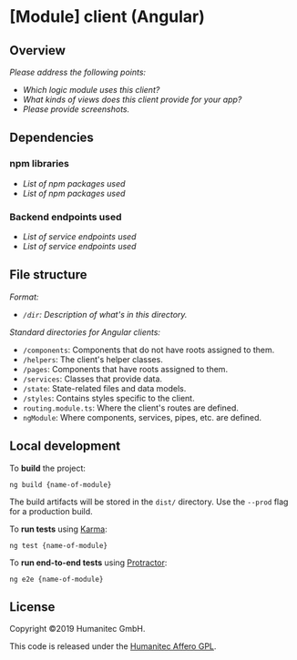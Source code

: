 # [Module] client (Angular)

## Overview

_Please address the following points:_

-  _Which logic module uses this client?_
-  _What kinds of views does this client provide for your app?_
-  _Please provide screenshots._

## Dependencies

### npm libraries

-  _List of npm packages used_
-  _List of npm packages used_

### Backend endpoints used

-  _List of service endpoints used_
-  _List of service endpoints used_

## File structure

_Format:_

-  _`/dir`: Description of what's in this directory._

_Standard directories for Angular clients:_

-  `/components`: Components that do not have roots assigned to them.
-  `/helpers`: The client's helper classes.
-  `/pages`: Components that have roots assigned to them.
-  `/services`: Classes that provide data.
-  `/state`: State-related files and data models.
-  `/styles`: Contains styles specific to the client.
-  `routing.module.ts`: Where the client's routes are defined.
-  `ngModule`: Where components, services, pipes, etc. are defined.

## Local development

To **build** the project: 

`ng build {name-of-module}` 

The build artifacts will be stored in the `dist/` directory. Use the `--prod` flag for a production build.

To **run tests** using [Karma](https://karma-runner.github.io/0.13/index.html):

`ng test {name-of-module}`

To **run end-to-end tests** using [Protractor](https://www.protractortest.org/#/):

`ng e2e {name-of-module}`

## License

Copyright &#169;2019 Humanitec GmbH.

This code is released under the [Humanitec Affero GPL](LICENSE).